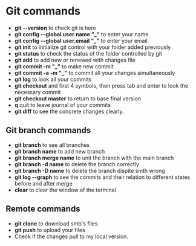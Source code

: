 
# Git commands
* **git --version** to check git is here
* **git config --global user.name "_"** to enter your name
* **git config --global user.email "_"** to enter your email
* **git init** to initialize git control with your folder added previously
* **git status** to check the status of the folder controlled by git 
* **git add** to add new or renewed with changes file
* **git commit -m "_"** to make new commit
* **git commit -a -m "_"** to commit all your changes simultaneously
* **git log** to look all your commits
* **git checkout** and first 4 symbols, then press tab and enter to look the necessary commit
* **git checkout master** to return to base final version
* **q** quit to leave journal of your commits
* **git diff** to see the concrete changes clearly.
## Git branch commands
* **git branch** to see all branches
* **git branch name** to add new branch
* **git branch merge name** to unit the branch with the main branch
* **git branch -d name** to delete the branch correctly
* **git branch -D name** to delete the branch dispite smth wrong
* **git log --graph** to see the commits and their relation to different states before and after merge
* **clear** to clear the window of the terminal
## Remote commands
* **git clone** to download smb's files
* **git push** to upload your files
*  Check if the changes pull to my local version.
